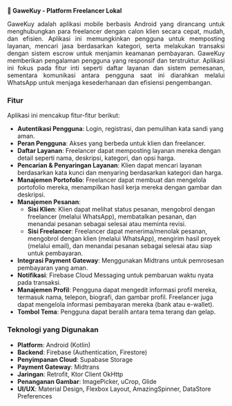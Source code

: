 **📱 GaweKuy - Platform Freelancer Lokal**

<p align="justify">
GaweKuy adalah aplikasi mobile berbasis Android yang dirancang untuk menghubungkan para freelancer dengan calon klien secara cepat, mudah, dan efisien. Aplikasi ini memungkinkan pengguna untuk memposting layanan, mencari jasa berdasarkan kategori, serta melakukan transaksi dengan sistem escrow untuk menjamin keamanan pembayaran. GaweKuy memberikan pengalaman pengguna yang responsif dan terstruktur. Aplikasi ini fokus pada fitur inti seperti daftar layanan dan sistem pemesanan, sementara komunikasi antara pengguna saat ini diarahkan melalui WhatsApp untuk menjaga kesederhanaan dan efisiensi pengembangan. 

### Fitur
Aplikasi ini mencakup fitur-fitur berikut:
* **Autentikasi Pengguna**: Login, registrasi, dan pemulihan kata sandi yang aman.
* **Peran Pengguna**: Akses yang berbeda untuk klien dan freelancer.
* **Daftar Layanan**: Freelancer dapat memposting layanan mereka dengan detail seperti nama, deskripsi, kategori, dan opsi harga.
* **Pencarian & Penyaringan Layanan**: Klien dapat mencari layanan berdasarkan kata kunci dan menyaring berdasarkan kategori dan harga.
* **Manajemen Portofolio**: Freelancer dapat membuat dan mengelola portofolio mereka, menampilkan hasil kerja mereka dengan gambar dan deskripsi.
* **Manajemen Pesanan**:
    * **Sisi Klien**: Klien dapat melihat status pesanan, mengobrol dengan freelancer (melalui WhatsApp), membatalkan pesanan, dan menandai pesanan sebagai selesai atau meminta revisi.
    * **Sisi Freelancer**: Freelancer dapat menerima/menolak pesanan, mengobrol dengan klien (melalui WhatsApp), mengirim hasil proyek (melalui email), dan menandai pesanan sebagai selesai atau siap untuk pembayaran.
* **Integrasi Payment Gateway**: Menggunakan Midtrans untuk pemrosesan pembayaran yang aman.
* **Notifikasi**: Firebase Cloud Messaging untuk pembaruan waktu nyata pada transaksi.
* **Manajemen Profil**: Pengguna dapat mengedit informasi profil mereka, termasuk nama, telepon, biografi, dan gambar profil. Freelancer juga dapat mengelola informasi pembayaran mereka (bank atau e-wallet).
* **Tombol Tema**: Pengguna dapat beralih antara tema terang dan gelap.

### Teknologi yang Digunakan
* **Platform**: Android (Kotlin)
* **Backend**: Firebase (Authentication, Firestore)
* **Penyimpanan Cloud**: Supabase Storage
* **Payment Gateway**: Midtrans
* **Jaringan**: Retrofit, Ktor Client OkHttp
* **Penanganan Gambar**: ImagePicker, uCrop, Glide
* **UI/UX**: Material Design, Flexbox Layout, AmazingSpinner, DataStore Preferences </p>
